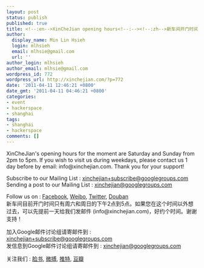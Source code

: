```yaml
---
layout: post
status: publish
published: true
title: <!--:en-->XinCheJian opening hours<!--:--><!--:zh-->新车间开门时间<!--:-->
author:
  display_name: Min Lin Hsieh
  login: mlhsieh
  email: mlhsie@gmail.com
  url: ''
author_login: mlhsieh
author_email: mlhsie@gmail.com
wordpress_id: 772
wordpress_url: http://xinchejian.com/?p=772
date: '2011-04-11 12:46:21 +0800'
date_gmt: '2011-04-11 04:46:21 +0800'
categories:
- event
- hackerspace
- shanghai
tags:
- shanghai
- hackerspace
comments: []
---
```

<p><!--:en-->XinCheJian's opening hours for the moment are Saturday and Sunday from 2pm to 5pm. If you wish to visit us during weekdays, please contact us 1 day before by email: info@xinchejian.com. Thank you for your support!</p>
<p>Subscribe to our Mailing List : <a href="mailto:xinchejian+subscribe@googlegroups.com">xinchejian+subscribe@googlegroups.com</a><br />
Sending a post to our Mailing List : <a href="mailto:xinchejian@googlegroups.com">xinchejian@googlegroups.com</a></p>
<p>Follow us on : <a href="http://www.facebook.com/pages/新车间-Xin-Che-Jian/175737115791930">Facebook</a>, <a href="http://t.sina.com.cn/xinchejian">Weibo</a>, <a href="http://twitter.com/xinchejian">Twitter</a>, <a href="http://www.douban.com/people/50667890/">Douban</a><br />
<!--:--><!--:zh-->新车间目前开门时间只有周六和周日的下午2点到5点。如果您在这个时间以外想过去，可以先提前一天给我们发邮件 (info@xinchejian.com)，好约个时间。谢谢支持！</p>
<p>加入Google邮件讨论组请寄邮件到 : <a href="mailto:xinchejian+subscribe@googlegroups.com">xinchejian+subscribe@googlegroups.com</a><br />
发信息到Google邮件讨论组请寄邮件到 : <a href="mailto:xinchejian@googlegroups.com">xinchejian@googlegroups.com</a></p>
<p>关注我们 : <a href="http://www.facebook.com/pages/新车间-Xin-Che-Jian/175737115791930">脸书</a>, <a href="http://t.sina.com.cn/xinchejian">微搏</a>, <a href="http://twitter.com/xinchejian">推特</a>, <a href="http://www.douban.com/people/50667890/">豆瓣</a><br />
<!--:--></p>
